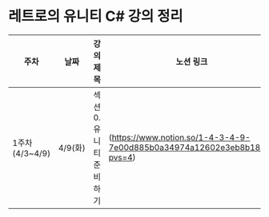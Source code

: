 # 레트로의 유니티 C# 강의 정리
|주차|날짜|강의 제목|노션 링크|
|---|---|---|---|
|1주차(4/3~4/9)|4/9(화)|섹션 0. 유니티 준비하기|(https://www.notion.so/1-4-3-4-9-7e00d885b0a34974a12602e3eb8b1843?pvs=4)|

